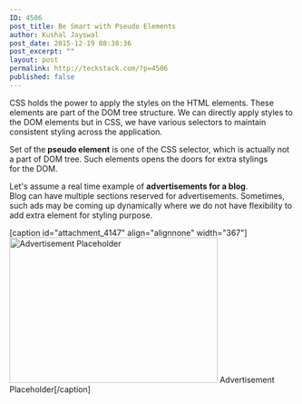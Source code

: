 ```yaml
---
ID: 4506
post_title: Be Smart with Pseudo Elements
author: Kushal Jayswal
post_date: 2015-12-19 08:38:36
post_excerpt: ""
layout: post
permalink: http://teckstack.com/?p=4506
published: false
---
```

CSS holds the power to apply the styles on the HTML elements. These elements are part of the DOM tree structure. We can directly apply styles to the DOM elements but in CSS, we have various selectors to maintain consistent styling across the application.

Set of<strong> </strong>the<strong> pseudo element</strong> is one of the CSS selector, which is actually not a part of DOM tree. Such elements opens the doors for extra stylings for the DOM.

Let's assume a real time example of <strong>advertisements for a blog</strong>. Blog can have multiple sections reserved for advertisements. Sometimes, such ads may be coming up dynamically where we do not have flexibility to add extra element for styling purpose.

[caption id="attachment_4147" align="alignnone" width="367"]<img class="alignnone size-full wp-image-4147" src="http://teckstack.com/tsdir/wp-content/uploads/2014/11/Display-Advertising.jpg" alt="Advertisement Placeholder" width="367" height="256" /> Advertisement Placeholder[/caption]

&nbsp;